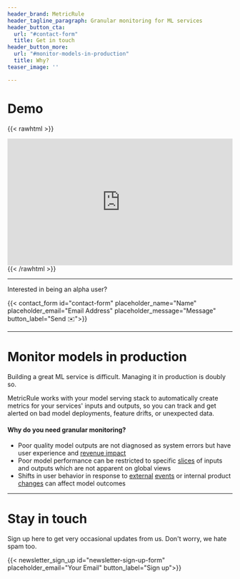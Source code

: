 ```yaml
---
header_brand: MetricRule
header_tagline_paragraph: Granular monitoring for ML services
header_button_cta:
  url: "#contact-form"
  title: Get in touch
header_button_more:
  url: "#monitor-models-in-production"
  title: Why?
teaser_image: ''

---
```

# Demo

{{< rawhtml >}}
<div style="position: relative; padding-bottom: 56.25%; height: 0;"><iframe src="https://www.loom.com/embed/09965b414cd84b7987ba5ca1e9619cf5" frameborder="0" webkitallowfullscreen mozallowfullscreen allowfullscreen style="position: absolute; top: 0; left: 0; width: 100%; height: 100%;"></iframe></div>
{{< /rawhtml >}}

***

Interested in being an alpha user?

{{< contact_form id="contact-form" placeholder_name="Name" placeholder_email="Email Address" placeholder_message="Message" button_label="Send ✉️">}}

***

# Monitor models in production

Building a great ML service is difficult. Managing it in production is doubly so.

MetricRule works with your model serving stack to automatically create metrics for your services' inputs and outputs, so you can track and get alerted on bad model deployments, feature drifts, or unexpected data.

#### Why do you need granular monitoring?

* Poor quality model outputs are not diagnosed as system errors but have user experience and [revenue impact](https://www.washingtonpost.com/technology/2019/07/18/uber-glitch-charges-passengers-times-normal-price-resulting-crosstown-fares-thousands-dollars/)
* Poor model performance can be restricted to specific [slices](https://www.snorkel.org/blog/slicing) of inputs and outputs which are not apparent on global views
* Shifts in user behavior in response to [external](https://www.technologyreview.com/2020/05/11/1001563/covid-pandemic-broken-ai-machine-learning-amazon-retail-fraud-humans-in-the-loop/) [events](https://fortune.com/2020/06/09/instacart-coronavirus-artificial-intelligence/) or internal product [changes](https://www.wired.com/2015/10/can-learn-epic-failure-google-flu-trends/) can affect model outcomes

***

# Stay in touch

Sign up here to get very occasional updates from us. Don't worry, we hate spam too.

{{< newsletter_sign_up id="newsletter-sign-up-form" placeholder_email="Your Email" button_label="Sign up">}}